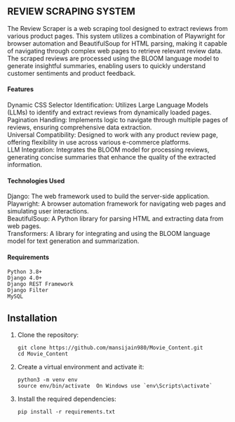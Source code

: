 ## REVIEW SCRAPING SYSTEM

The Review Scraper is a web scraping tool designed to extract reviews from various product pages. This system utilizes a combination of Playwright for browser automation and BeautifulSoup for HTML parsing, making it capable of navigating through complex web pages to retrieve
relevant review data. The scraped reviews are processed using the BLOOM language model to generate insightful summaries, enabling users to quickly understand customer sentiments and product feedback.

#### Features

Dynamic CSS Selector Identification: Utilizes Large Language Models (LLMs) to identify and extract reviews from dynamically loaded pages.<br />
Pagination Handling: Implements logic to navigate through multiple pages of reviews, ensuring comprehensive data extraction.<br />
Universal Compatibility: Designed to work with any product review page, offering flexibility in use across various e-commerce platforms.<br />
LLM Integration: Integrates the BLOOM model for processing reviews, generating concise summaries that enhance the quality of the extracted information.<br />


#### Technologies Used

Django: The web framework used to build the server-side application.<br />
Playwright: A browser automation framework for navigating web pages and simulating user interactions.<br />
BeautifulSoup: A Python library for parsing HTML and extracting data from web pages.<br />
Transformers: A library for integrating and using the BLOOM language model for text generation and summarization.<br />


#### Requirements

~~~
Python 3.8+
Django 4.0+
Django REST Framework
Django Filter
MySQL

~~~

## Installation

1. Clone the repository:

   ~~~
   git clone https://github.com/mansijain980/Movie_Content.git
   cd Movie_Content
   ~~~

2. Create a virtual environment and activate it:

   ~~~
   python3 -m venv env
   source env/bin/activate  On Windows use `env\Scripts\activate`
   ~~~

3. Install the required dependencies:

   ~~~
   pip install -r requirements.txt
   ~~~
